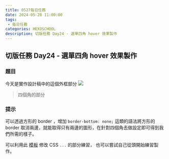 ```yaml
---
title: 0527每日任務
date: 2024-05-28 11:00:00
tags:
 - 每日任務
categories: HEXOSCHOOL
description: 切版任務 Day24 - 選單四角 hover 效果製作
---
```


## 切版任務 Day24 - 選單四角 hover 效果製作

### 題目 
今天是實作設計稿中的這個外框部分
![](https://imgur.com/AQP4g9l.png)
>四個角的部分

### 提示
可以透過方形的 border ，增加 `border-bottom: none;` 這類的語法將方形的 border 取消兩邊，就能取得只有兩邊的圖形，在針對四個角去做設定即可得到我們所需的樣子。

可以利用此 [模板](https://codepen.io/jmimiding4104/pen/vYwXBNq) 修改 CSS `...` 的部分練習，
也可以嘗試自己從頭開始練習製作。